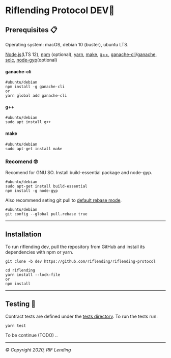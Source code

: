 Riflending Protocol DEV🚀
=================

Prerequisites 📋
------------
Operating system: macOS, debian 10 (buster), ubuntu LTS.

[Node.js](https://nodejs.org/en/download/)(LTS 12), [npm](https://docs.npmjs.com/cli/install) (optional), [yarn](https://yarnpkg.com/lang/en/docs/install/), [make](#make), [g++](#g++), [ganache-cli](#ganache-cli)/[ganache](https://www.trufflesuite.com/ganache), [solc](https://solidity.readthedocs.io/en/v0.4.24/installing-solidity.html#binary-packages), [node-gyp](https://github.com/nodejs/node-gyp#installation)(optional)
 
 #### ganache-cli

    #ubuntu/debian    
    npm install -g ganache-cli
    or
    yarn global add ganache-cli
    
#### g++

    #ubuntu/debian    
    sudo apt install g++

#### make

    #ubuntu/debian   
    sudo apt-get install make

### Recomend 🤓
Recomend for GNU SO.
Install build-essential package and node-gyp.

    #ubuntu/debian   
    sudo apt-get install build-essential
    npm install -g node-gyp

Also recommend seting git pull to [default rebase mode](https://coderwall.com/p/tnoiug/rebase-by-default-when-doing-git-pull).

    #ubuntu/debian   
    git config --global pull.rebase true
    

------------


Installation
------------
To run riflending dev, pull the repository from GitHub
and install its dependencies with npm or yarn.
    
    git clone -b dev https://github.com/riflending/riflending-protocol

    cd riflending    
    yarn install --lock-file 
    or 
    npm install


------------


Testing 🔧
-------
Contract tests are defined under the [tests directory](https://github.com/compound-finance/compound-protocol/tree/master/tests). To run the tests run:

    yarn test

To be continue (TODO) ..

------------
_© Copyright 2020, RIF Lending_
